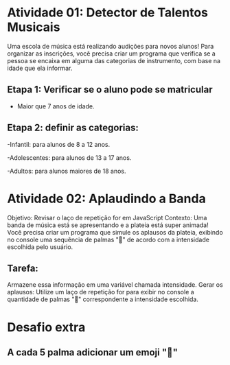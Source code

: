 # Atividade 01: Detector de Talentos Musicais

Uma escola de música está realizando audições para novos alunos! Para organizar as inscrições, você precisa criar um programa que verifica se a pessoa se encaixa em alguma das categorias de instrumento, com base na idade que ela informar.

## Etapa 1: Verificar se o aluno pode se matricular 
- Maior que 7 anos de idade.

## Etapa 2: definir as categorias:
-Infantil: para alunos de 8 a 12 anos.

-Adolescentes: para alunos de 13 a 17 anos.

-Adultos: para alunos maiores de 18 anos. 

# Atividade 02: Aplaudindo a Banda
Objetivo: Revisar o laço de repetição for em JavaScript
Contexto: Uma banda de música está se apresentando e a plateia está super animada!
Você precisa criar um programa que simule os aplausos da plateia, exibindo no console uma sequência de palmas "👏" de acordo com a intensidade escolhida pelo usuário.

## Tarefa:

Armazene essa informação em uma variável chamada intensidade.
Gerar os aplausos: Utilize um laço de repetição for para exibir no console a quantidade de palmas "👏" correspondente a intensidade escolhida.

# Desafio extra

## A cada 5 palma adicionar um emoji "🥳"